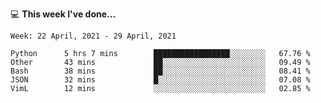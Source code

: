 💻 **This week I've done...**

<!--START_SECTION:waka-->
```text
Week: 22 April, 2021 - 29 April, 2021

Python      5 hrs 7 mins        █████████████████░░░░░░░░   67.76 % 
Other       43 mins             ██░░░░░░░░░░░░░░░░░░░░░░░   09.49 % 
Bash        38 mins             ██░░░░░░░░░░░░░░░░░░░░░░░   08.41 % 
JSON        32 mins             █░░░░░░░░░░░░░░░░░░░░░░░░   07.08 % 
VimL        12 mins             ░░░░░░░░░░░░░░░░░░░░░░░░░   02.85 %
```
<!--END_SECTION:waka-->
